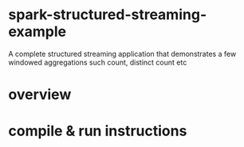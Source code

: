 # spark-structured-streaming-example
A complete structured streaming application that demonstrates a few windowed aggregations such count, distinct count etc

# overview

# compile & run instructions

